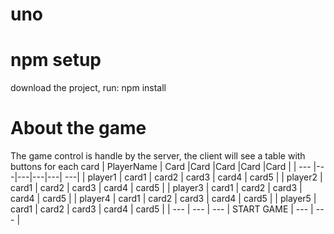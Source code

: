 # uno

# npm setup
download the project, run: npm install

# About the game

The game control is handle by the server, the client will see a table with buttons for each card
| PlayerName        | Card |Card |Card |Card |Card |
| --- |---|---|---|---| ---|
| player1     | card1 | card2 | card3 | card4 | card5 |
| player2     | card1 | card2 | card3 | card4 | card5 |
| player3     | card1 | card2 | card3 | card4 | card5 |
| player4     | card1 | card2 | card3 | card4 | card5 |
| player5     | card1 | card2 | card3 | card4 | card5 |
|       ---      |   ---    |   ---    |    START GAME   |   ---    |   ---   |
